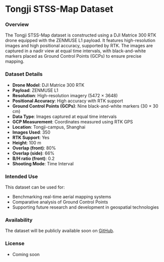 # Tongji STSS-Map Dataset

### Overview
The Tongji STSS-Map dataset is constructed using a DJI Matrice 300 RTK drone equipped with the ZENMUSE L1 payload. It features high-resolution images and high positional accuracy, supported by RTK. The images are captured in a nadir view at equal time intervals, with black-and-white markers placed as Ground Control Points (GCPs) to ensure precise mapping.

### Dataset Details
- **Drone Model**: DJI Matrice 300 RTK  
- **Payload**: ZENMUSE L1  
- **Resolution**: High-resolution imagery (5472 × 3648)  
- **Positional Accuracy**: High accuracy with RTK support  
- **Ground Control Points (GCPs)**: Nine black-and-white markers (30 × 30 cm)  
- **Data Type**: Images captured at equal time intervals  
- **GCP Measurement**: Coordinates measured using RTK GPS  
- **Location**: Tongji-campus, Shanghai  
- **Images Used**: 350  
- **RTK Support**: Yes  
- **Height**: 100 m  
- **Overlap (front)**: 80%  
- **Overlap (side)**: 66%  
- **B/H ratio (front)**: 0.2  
- **Shooting Mode**: Time Interval

### Intended Use
This dataset can be used for:
- Benchmarking real-time aerial mapping systems
- Comparative analysis of Ground Control Points
- Supporting future research and development in geospatial technologies

### Availability
The dataset will be publicly available soon on [GitHub](https://github.com/eki-Shalll).

### License
- Coming soon
